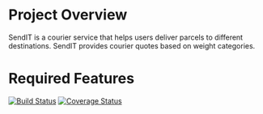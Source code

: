 # Project Overview
SendIT is a courier service that helps users deliver parcels to different destinations. SendIT provides courier quotes based on weight categories.

# Required Features


[![Build Status](https://travis-ci.org/bekeplar/SendIT.svg?branch=ft-user-cancel-parcel)](https://travis-ci.org/bekeplar/SendIT)
[![Coverage Status](https://coveralls.io/repos/github/bekeplar/SendIT/badge.svg?branch=ft-user-cancel-parcel)](https://coveralls.io/github/bekeplar/SendIT?branch=ft-user-cancel-parcel)

 